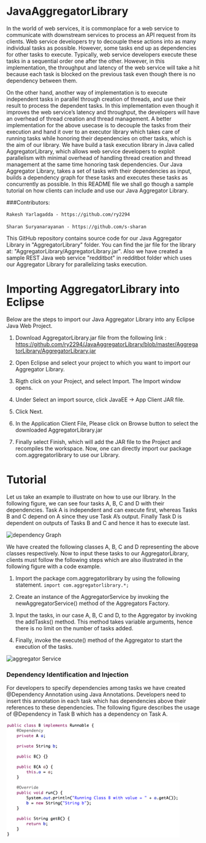 # JavaAggregatorLibrary
In the world of web services, it is commonplace for a web service to communicate with downstream services to process an API request from its clients. Web service developers try to decouple these actions into as many individual tasks as possible. However, some tasks end up as dependencies for other tasks to execute. Typically, web service developers execute these tasks in a sequential order one after the other. However, in this implementation, the throughput and latency of the web service will take a hit because each task is blocked on the previous task even though there is no dependency between them. 

On the other hand, another way of implementation is to execute independent tasks in parallel through creation of threads, and use their result to process the dependent tasks. In this implementation even though it improves the web service’s latency and throughput, the developers will have an overhead of thread creation and thread management. A better implementation for the above usecase is to decouple the tasks from their execution and hand it over to an executor library which takes care of running tasks while honoring their dependencies on other tasks, which is the aim of our library. We have build a task execution library in Java called AggregatorLibrary, which allows web service developers to exploit parallelism with minimal overhead of handling thread creation and thread management at the same time honoring task dependencies. Our Java Aggregator Library, takes a set of tasks with their dependencies as input, builds a dependency graph for these tasks and executes these tasks as concurrently as possible. In this README file we shall go though a sample tutorial on how clients can include and use our Java Aggregator Library.

###Contributors:
```
Rakesh Yarlagadda - https://github.com/ry2294

Sharan Suryanarayanan - https://github.com/s-sharan
```
This GitHub repository contains source code for our Java Aggregator Library in "AggregatorLibrary" folder. You can find the jar file for the library at: "AggregatorLibrary/AggregatorLibrary.jar". Also we have created a sample REST Java web service "redditbot" in redditbot folder which uses our Aggregator Library for parallelizing tasks execution.

# Importing AggregatorLibrary into Eclipse
Below are the steps to import our Java Aggregator Library into any Eclipse Java Web Project.
1. Download AggregatorLibrary.jar file from the following link : https://github.com/ry2294/JavaAggregatorLibrary/blob/master/AggregatorLibrary/AggregatorLibrary.jar

2. Open Eclipse and select your project to which you want to import our Aggregator Library.

3. Rigth click on your Project, and select Import. The Import window opens.

4. Under Select an import source, click JavaEE -> App Client JAR file.

5. Click Next.

6. In the Application Client File, Please click on Browse button to select the downloaded AggregatorLibrary.jar

7. Finally select Finish, which will add the JAR file to the Project and recompiles the workspace. Now, one can directly import our package com.aggregatorlibrary to use our Library.

# Tutorial
Let us take an example to illustrate on how to use our library. In the following figure, we can see four tasks A, B, C and D with their dependencies. Task A is independent and can execute first, whereas Tasks B and C depend on A since they use Task A’s output. Finally Task D is dependent on outputs of Tasks B and C and hence it has to execute last.

![dependency Graph](https://github.com/ry2294/JavaAggregatorLibrary/tree/master/images/dependencygraph.png)

We have created the following classes A, B, C and D representing the above classes respectively. Now to input these tasks to our AggregatorLibrary, clients must follow the following steps which are also illustrated in the following figure with a code example.
1. Import the package com.aggregatorlibrary by using the following statement.
`import com.aggregatorlibrary.*;`

2. Create an instance of the AggregatorService by invoking the newAggregatorService() method of the Aggregators Factory.

3. Input the tasks, in our case A, B, C and D, to the Aggregator by invoking the addTasks() method. This method takes variable arguments, hence there is no limit on the number of tasks added.

4. Finally, invoke the execute() method of the Aggregator to start the execution of the tasks.

![aggregator Service](https://github.com/ry2294/JavaAggregatorLibrary/tree/master/images/aggregatorservice.png)

### Dependency Identification and Injection
For developers to specify dependencies among tasks we have created @Dependency Annotation using Java Annotations. Developers need to insert this annotation in each task which has dependencies above their references to these dependencies. The following figure describes the usage of @Dependency in Task B which has a dependency on Task A.

<img height="300" src="https://raw.githubusercontent.com/ry2294/JavaAggregatorLibrary/master/images/dependencyinjection.png" />